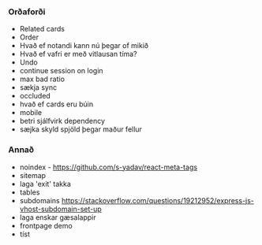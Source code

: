 ### Orðaforði

- Related cards
- Order
- Hvað ef notandi kann nú þegar of mikið
- Hvað ef vafri er með vitlausan tíma?
- Undo
- continue session on login
- max bad ratio
- sækja sync
- occluded
- hvað ef cards eru búin
- mobile
- betri sjálfvirk dependency
- sæjka skyld spjöld þegar maður fellur

### Annað

- noindex - https://github.com/s-yadav/react-meta-tags
- sitemap
- laga 'exit' takka
- tables
- subdomains https://stackoverflow.com/questions/19212952/express-js-vhost-subdomain-set-up
- laga enskar gæsalappir
- frontpage demo
- tíst
